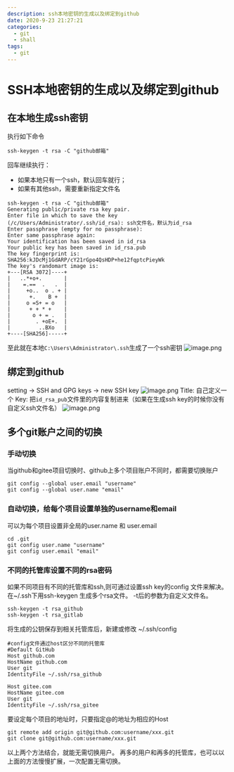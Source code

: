 ```yaml
---
description: ssh本地密钥的生成以及绑定到github
date: 2020-9-23 21:27:21
categories:
  - git
  - shall
tags:
  - git
---
```


# SSH本地密钥的生成以及绑定到github

## 在本地生成ssh密钥
执行如下命令
```shell script
ssh-keygen -t rsa -C "github邮箱"
```
回车继续执行：
- 如果本地只有一个ssh，默认回车就行；
- 如果有其他ssh，需要重新指定文件名
```shell script {3}
ssh-keygen -t rsa -C "github邮箱"
Generating public/private rsa key pair.
Enter file in which to save the key (/c/Users/Administrator/.ssh/id_rsa): ssh文件名，默认为id_rsa
Enter passphrase (empty for no passphrase):
Enter same passphrase again:
Your identification has been saved in id_rsa
Your public key has been saved in id_rsa.pub
The key fingerprint is:
SHA256:kJDcMj1GdARP/cY21rGpo4QsHDP+he12fqptcPieyWk
The key's randomart image is:
+---[RSA 3072]----+
|   ..*+o+.       |
|    =.==  .   .  |
|     +o..  o . + |
|      +.    B +  |
|     o =S+ = o   |
|      + + * +    |
|       o + = .   |
|        . +oE+.  |
|         ..BXo   |
+----[SHA256]-----+
```
至此就在本地`C:\Users\Administrator\.ssh`生成了一个ssh密钥
![image.png](https://i.loli.net/2020/09/22/a1y8evW5l9GXwJM.png)

## 绑定到github
setting -> SSH and GPG keys -> new SSH key
![image.png](https://i.loli.net/2020/09/22/pbznaWMX1ChVURH.png)
Title: 自己定义一个
Key: 把`id_rsa_pub`文件里的内容复制进来（如果在生成ssh key的时候你没有自定义ssh文件名）
![image.png](https://i.loli.net/2020/09/23/kbJawQZp1GRAhVi.png)

## 多个git账户之间的切换
### 手动切换
当github和gitee项目切换时、github上多个项目账户不同时，都需要切换账户
```shell script
git config --global user.email "username"
git config --global user.name "email"
```
### 自动切换，给每个项目设置单独的username和email
可以为每个项目设置非全局的user.name 和 user.email
```shell script
cd .git
git config user.name "username"
git config user.email "email"
```
### 不同的托管库设置不同的rsa密码
如果不同项目有不同的托管库和ssh,则可通过设置ssh key的config 文件来解决。
在~/.ssh下用ssh-keygen 生成多个rsa文件。
-t后的参数为自定义文件名。
```shell script
ssh-keygen -t rsa_github
ssh-keygen -t rsa_gitlab
```
将生成的公钥保存到相关托管库后，新建或修改 ~/.ssh/config
```shell script
#config文件通过host区分不同的托管库
#Default GitHub
Host github.com
HostName github.com
User git
IdentityFile ~/.ssh/rsa_github
 
Host gitee.com
HostName gitee.com
User git
IdentityFile ~/.ssh/rsa_gitee
```
要设定每个项目的地址时，只要指定@的地址为相应的Host
```shell script
git remote add origin git@github.com:username/xxx.git
git clone git@github.com:username/xxx.git
```
以上两个方法结合，就能无需切换用户。
再多的用户和再多的托管库，也可以以上面的方法慢慢扩展，一次配置无需切换。